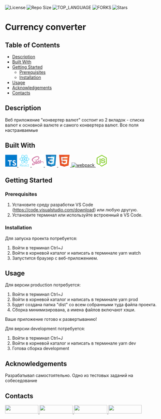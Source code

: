 ![License](https://img.shields.io/github/license/Novikov-Pavel/currency-converter.svg?style=for-the-badge) ![Repo Size](https://img.shields.io/github/languages/code-size/Novikov-Pavel/currency-converter.svg?style=for-the-badge) ![TOP_LANGUAGE](https://img.shields.io/github/languages/top/Novikov-Pavel/currency-converter.svg?style=for-the-badge) ![FORKS](https://img.shields.io/github/forks/Novikov-Pavel/currency-converter.svg?style=for-the-badge&social) ![Stars](https://img.shields.io/github/stars/Novikov-Pavel/currency-converter.svg?style=for-the-badge)
    
# Currency converter

## Table of Contents

- [Description](#description)
- [Built With](#built-with)
- [Getting Started](#getting-started)
  - [Prerequisites](#prerequisites)
  - [Installation](#installation)
- [Usage](#usage)
- [Acknowledgements](#acknowledgements)
- [Contacts](#contacts)

## Description

Веб приложение "конвертер валют" состоит из 2 вкладок - списка валют к основной валюте и самого конвертера валют.
Все поля настраиваемые

## Built With

<a href="https://www.typescriptlang.org/">
  <img src="https://raw.githubusercontent.com/devicons/devicon/master/icons/typescript/typescript-original.svg" height="40px" width="40px" alt="Typescript" />
</a>
<a href="https://reactjs.org/">
  <img src="https://raw.githubusercontent.com/devicons/devicon/master/icons/react/react-original-wordmark.svg" height="40px" width="40px" alt="ReactJS" />
</a>
<a href="https://sass-lang.com/">
  <img src="https://raw.githubusercontent.com/devicons/devicon/master/icons/sass/sass-original.svg" height="40px" width="40px" alt="SASS" />
</a>
<a href="https://developer.mozilla.org/en-US/docs/Web/CSS">
  <img src="https://raw.githubusercontent.com/devicons/devicon/master/icons/css3/css3-original.svg" height="40px" width="40px" alt="CSS" />
</a>
<a href="https://developer.mozilla.org/en-US/docs/Web/HTML">
  <img src="https://raw.githubusercontent.com/devicons/devicon/master/icons/html5/html5-original.svg" height="40px" width="40px" alt="HTML" />
</a>
<a href="https://webpack.js.org/">
  <img src="https://logojinni.com/image/logos/webpack-icon.svg" height="40px" width="40px" alt="webpack" />
</a>
<a href="https://nodejs.org/en/">
  <img src="https://raw.githubusercontent.com/devicons/devicon/master/icons/nodejs/nodejs-original.svg" height="40px" width="40px" alt="nodeJS" />
</a>



## Getting Started

### Prerequisites

1. Установите среду разработки VS Code (https://code.visualstudio.com/download) или любую другую.
2. Установите терминал или используйте встроенный в VS Code. 

### Installation

Для запуска проекта потребуется:
1. Войти в терминал Ctrl+J
2. Войти в корневой каталог и написать в терминале yarn watch
3. Запустится браузер с веб-приложением.

## Usage

Для версии production потребуется:
1. Войти в терминал Ctrl+J
2. Войти в корневой каталог и написать в терминале yarn prod
3. Будет создана папка "dist" со всем собранными туда файла проекта.
4. Сборка минимизирована, а имена файлов включают хэши.

Ваше приложение готово к развертыванию!

Для версии development потребуется:
1. Войти в терминал Ctrl+J
2. Войти в корневой каталог и написать в терминале yarn dev
3. Готова сборка development

## Acknowledgements

Разрабатывал самостоятельно. Одно из тестовых заданий на собеседование

## Contacts

<a href="https://t.me/react_jobfrontend/">
  <img src="https://img.shields.io/badge/telegram-26A5E4.svg?&style=for-the-badge&logo=telegram&logoColor=white" height=28 width=110 />
</a> 
<a href="https://wa.me/79778129630/">
  <img src="https://img.shields.io/badge/whatsapp-25D366.svg?&style=for-the-badge&logo=whatsapp&logoColor=white" height=28 width=110 />
</a>
<a href="https://www.linkedin.com/in/Novikoff-Pavel">
  <img src="https://img.shields.io/badge/linkedin-0A66C2.svg?&style=for-the-badge&logo=linkedin&logoColor=white" height=28 width=110/>
</a>
<a href="mailto:react@jobfrontend.ru">
  <img alt="" src="https://static.tildacdn.com/tild3334-3665-4263-b964-373834323762/yan.png" height=28 width=110/>
</a> 
